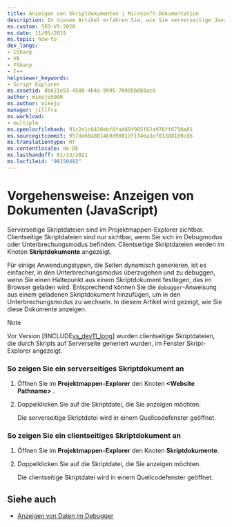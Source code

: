 ```yaml
---
title: Anzeigen von Skriptdokumenten | Microsoft-Dokumentation
description: In diesem Artikel erfahren Sie, wie Sie serverseitige JavaScript-Skriptdokumente mithilfe des Projektmappen-Explorers in Visual Studio anzeigen.
ms.custom: SEO-VS-2020
ms.date: 11/05/2019
ms.topic: how-to
dev_langs:
- CSharp
- VB
- FSharp
- C++
helpviewer_keywords:
- Script Explorer
ms.assetid: 8b621e53-4508-4b4a-9995-70995b0b9ac8
author: mikejo5000
ms.author: mikejo
manager: jillfra
ms.workload:
- multiple
ms.openlocfilehash: 91c2e1c0438ebf8fad69f985f62a976ff6710a81
ms.sourcegitcommit: 957da60a881469d9001df1f4ba3ef01388109c86
ms.translationtype: HT
ms.contentlocale: de-DE
ms.lasthandoff: 01/13/2021
ms.locfileid: "98150482"
---
```

# <a name="how-to-view-script-documents-javascript"></a>Vorgehensweise: Anzeigen von Dokumenten (JavaScript)

Serverseitige Skriptdateien sind im Projektmappen-Explorer sichtbar. Clientseitige Skriptdateien sind nur sichtbar, wenn Sie sich im Debugmodus oder Unterbrechungsmodus befinden. Clientseitige Skriptdateien werden im Knoten **Skriptdokumente** angezeigt.

Für einige Anwendungstypen, die Seiten dynamisch generieren, ist es einfacher, in den Unterbrechungsmodus überzugehen und zu debuggen, wenn Sie einen Haltepunkt aus einem Skriptdokument festlegen, das im Browser geladen wird. Entsprechend können Sie die `debugger`-Anweisung aus einem geladenen Skriptdokument hinzufügen, um in den Unterbrechungsmodus zu wechseln. In diesem Artikel wird gezeigt, wie Sie diese Dokumente anzeigen.

> [!NOTE]
> Vor Version [!INCLUDE[vs_dev11_long](../data-tools/includes/vs_dev11_long_md.md)] wurden clientseitige Skriptdateien, die durch Skripts auf Serverseite generiert wurden, im Fenster Skript-Explorer angezeigt.

### <a name="to-view-a-server-side-script-document"></a>So zeigen Sie ein serverseitiges Skriptdokument an

1. Öffnen Sie im **Projektmappen-Explorer** den Knoten **\<Website Pathname>** .

2. Doppelklicken Sie auf die Skriptdatei, die Sie anzeigen möchten.

     Die serverseitige Skriptdatei wird in einem Quellcodefenster geöffnet.

### <a name="to-view-a-client-side-script-document"></a>So zeigen Sie ein clientseitiges Skriptdokument an

1. Öffnen Sie im **Projektmappen-Explorer** den Knoten **Skriptdokumente**.

2. Doppelklicken Sie auf die Skriptdatei, die Sie anzeigen möchten.

     Die clientseitige Skriptdatei wird in einem Quellcodefenster geöffnet.

## <a name="see-also"></a>Siehe auch
- [Anzeigen von Daten im Debugger](../debugger/viewing-data-in-the-debugger.md)